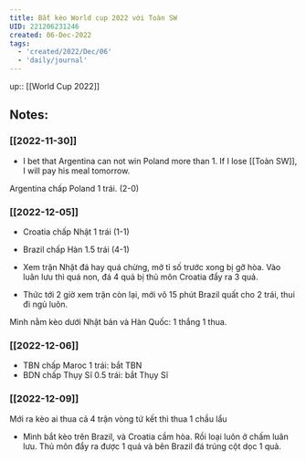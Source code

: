 ```yaml
---
title: Bắt kèo World cup 2022 với Toàn SW
UID: 221206231246
created: 06-Dec-2022
tags:
  - 'created/2022/Dec/06'
  - 'daily/journal'
---
```

up:: [[World Cup 2022]]
## Notes:
### [[2022-11-30]]
- I bet that Argentina can not win Poland more than 1. If I lose [[Toàn SW]], I will pay his meal tomorrow.

Argentina chấp Poland 1 trái. (2-0)

### [[2022-12-05]]
- Croatia chấp Nhật 1 trái (1-1)
- Brazil chấp Hàn 1.5 trái (4-1)

- Xem trận Nhật đá hay quá chừng, mở tỉ số trước xong bị gỡ hòa. Vào luân lưu thì quá non, đá 4 quả bị thủ môn Croatia đẩy ra 3 quả.

- Thức tới 2 giờ xem trận còn lại, mới vô 15 phút Brazil quất cho 2 trái, thui đi ngủ luôn.

Mình nằm kèo dưới Nhật bản và Hàn Quốc: 1 thắng 1 thua.

### [[2022-12-06]]
- TBN chấp Maroc 1 trái: bắt TBN
- BDN chấp Thụy Sĩ 0.5 trái: bắt Thụy Sĩ

### [[2022-12-09]]
Mới ra kèo ai thua cả 4 trận vòng tứ kết thì thua 1 chầu lẩu
- Mình bắt kèo trên Brazil, và Croatia cầm hòa. Rồi loại luôn ở chấm luân lưu. Thủ môn đẩy ra được 1 quả và bên Brazil đá trúng cột dọc 1 quả.
